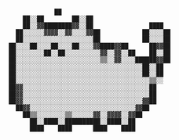                              ██                                        
                    ██░░██        ██░░██                                      
                    ██░░▓▓████████▓▓░░██                ████                  
                  ██░░░░░░▓▓▓▓░░▓▓░░░░▓▓██            ██░░░░██                
                  ██░░░░░░░░░░░░░░░░░░░░██            ██░░░░██                
                ██░░░░██░░░░██░░░░██░░░░▓▓████▓▓██      ██▓▓██                
                ██░░░░░░░░██░░██░░░░░░░░░░▓▓░░▓▓░░██    ██░░██                
                ██░░░░░░░░░░░░░░░░░░░░░░░░▒▒░░▓▓░░░░██████▓▓██                
                ██░░░░░░░░░░░░░░░░░░░░░░░░░░░░░░░░░░░░██░░██                  
                ██░░░░░░░░░░░░░░░░░░░░░░░░░░░░░░░░░░░░██░░██                  
                ██░░░░░░░░░░░░░░░░░░░░░░░░░░░░░░░░░░░░░░▒▒░░                  
                ██▓▓░░░░░░░░░░░░░░░░░░░░░░░░░░░░░░░░░░░░██                    
                ██▓▓░░░░░░░░░░░░░░░░░░░░░░░░░░░░░░░░░░░░██                    
                ██▓▓░░░░░░░░░░░░░░░░░░░░░░░░░░░░░░░░░░▓▓██                    
                  ██▓▓░░░░░░░░░░░░░░░░░░░░░░░░░░░░░░▓▓██                      
                    ██▒▒░░░░░░░░▒▒░░░░░░▓▓░░▓▓▓▓░░▓▓██                        
                      ██░░████░░██████████░░████░░██                          
                      ████    ████      ████    ████         

